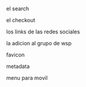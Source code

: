 el search

el checkout

los links de las redes sociales

la adicion al grupo de wsp

favicon

metadata

menu para movil